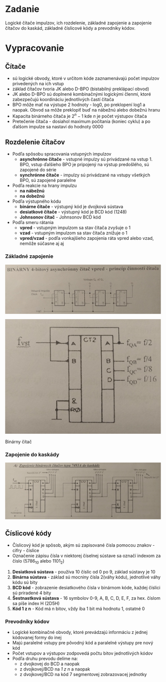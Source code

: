 # Zadanie

Logické čítače impulzov, ich rozdelenie, základné zapojenie a zapojenie čítačov do kaskád, základné číslicové kódy a prevodníky kódov.

# Vypracovanie

## Čítače

- sú logické obvody, ktoré v určitom kóde zaznamenávajú počet impulzov privedených na ich vstup
- základ čítačov tvoria JK alebo D-BPO (bistabilný preklápací obvod)
- JK alebo D-BPO sú doplnené kombinačnými logickými členmi, ktoré zabezpečujú koordináciu jednotlivých častí čítača
- BPO môže mať na výstupe 2 hodnoty - log0, po preklopení log1 a naopak. Obvod sa môže preklopiť buď na nábežnú alebo dobežnú hranu
- Kapacita binárneho čítača je $2^n-1$ kde $n$ je počet výstupov čítača
- Pretečenie čítača - dosiahol maximum počítania (koniec cyklu) a po ďalšom impulze sa nastaví do hodnoty 0000

## Rozdelenie čítačov

- Podľa spôsobu spracovania vstupných impulzov
  - **asynchrónne čítače** - vstupné impulzy sú privádzané na vstup 1. BPO, vstup ďalšieho BPO je pripojený na výstup predošlého, sú zapojené do série
  - **synchrónne čítače** - impulzy sú privádzané na vstupy všetkých BPO, sú zapojené paralelne
- Podľa reakcie na hrany impulzu
  - **na nábežnú**
  - **na dobežnú**
- Podľa výstupného kódu
  - **binárne čítače** - výstupný kód je dvojková sústava
  - **desiatkové čítače** - výstupný kód je BCD kód (1248)
  - **Johnsonov čítač** - Johnsonov BCD kód
- Podľa smeru rátania
  - **vpred** - vstupným impulzom sa stav čítača zvyšuje o 1
  - **vzad** - vstupným impulzom sa stav čítača znižuje o 1
  - **vpred/vzad** - podľa vonkajšieho zapojenia ráta vpred alebo vzad, nemôže súčasne aj aj

### Základné zapojenie

![citace](citace.jpg)

![citac](citac.jpg)

Binárny čítač

### Zapojenie do kaskády

![kaskada](kaskada.jpg)

## Číslicové kódy

- Číslicový kód je spôsob, akým sú zapisované čisla pomocou znakov - cifry - číslice
- Označenie zápisu čísla v niektorej číselnej sústave sa označí indexom za číslo ($5786_{10}$ alebo $1101_2$)

1. **Desiatková sústava** - používa 10 číslic od 0 po 9, základ sústavy je 10
2. **Binárna sústava** - základ sú mocniny čísla 2(váhy kódu), jednotlivé váhy kódu sú bity
3. **BCD kód** - zobrazenie desiatkového čísla v binárnom kóde, každej číslici sú priradené 4 bity
4. **Šestnastková sústava** - 16 symbolov 0-9, A, B, C, D, E, F, za hex. číslom sa píše index H (2D5H)
5. **Kód 1 z n** - Kód má n bitov, vždy iba 1 bit má hodnotu 1, ostatné 0

### Prevodníky kódov

- Logické kombinačné obvody, ktoré prevádzajú informáciu z jednej kódovanej formy do inej
- Majú paralelné vstupy pre pôvodný kód a paralelné výstupy pre nový kód
- Počet vstupov a výstupov zodpovedá počtu bitov jednotlivých kódov
- Podľa druhu prevodu delíme na:
  - z dvojkovej do BCD a naopak
  - z dvojkovej/BCD na *1 z n* a naopak
  - z dvojkovej/BCD na kód 7 segmentovej zobrazovacej jednotky